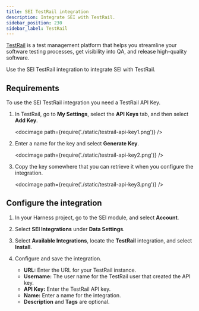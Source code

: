 ```yaml
---
title: SEI TestRail integration
description: Integrate SEI with TestRail.
sidebar_position: 230
sidebar_label: TestRail
---
```


[TestRail](https://www.testrail.com/) is a test management platform that helps you streamline your software testing processes, get visibility into QA, and release high-quality software.

Use the SEI TestRail integration to integrate SEI with TestRail.

## Requirements

To use the SEI TestRail integration you need a TestRail API Key.

1. In TestRail, go to **My Settings**, select the **API Keys** tab, and then select **Add Key**.

   <!-- ![](./static/testrail-api-key1.png) -->

   <docimage path={require('./static/testrail-api-key1.png')} />

2. Enter a name for the key and select **Generate Key**.

   <!-- ![](./static/testrail-api-key2.png) -->

   <docimage path={require('./static/testrail-api-key2.png')} />

3. Copy the key somewhere that you can retrieve it when you configure the integration.

   <!-- ![](./static/testrail-api-key3.png) -->

   <docimage path={require('./static/testrail-api-key3.png')} />

## Configure the integration

1. In your Harness project, go to the SEI module, and select **Account**.
2. Select **SEI Integrations** under **Data Settings**.
3. Select **Available Integrations**, locate the **TestRail** integration, and select **Install**.
4. Configure and save the integration.

   * **URL:** Enter the URL for your TestRail instance.
   * **Username:** The user name for the TestRail user that created the API key.
   * **API Key:** Enter the TestRail API key.
   * **Name:** Enter a name for the integration.
   * **Description** and **Tags** are optional.
